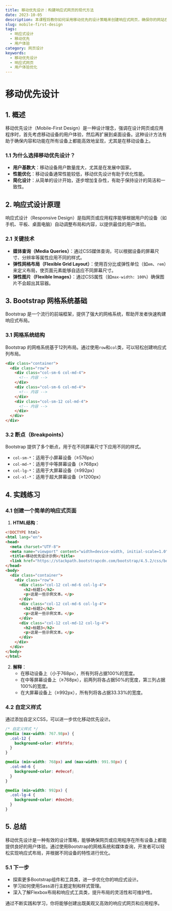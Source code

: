 ```yaml
---
title: 移动优先设计：构建响应式网页的现代方法
date: 2023-10-05
description: 本课程将教你如何采用移动优先的设计策略来创建响应式网页，确保你的网站在所有设备上都能提供最佳的用户体验。
slug: mobile-first-design
tags:
  - 响应式设计
  - 移动优先
  - 用户体验
category: 网页设计
keywords:
  - 移动优先设计
  - 响应式网页
  - 用户体验优化
---
```


# 移动优先设计

## 1. 概述

移动优先设计（Mobile-First Design）是一种设计理念，强调在设计网页或应用程序时，首先考虑移动设备的用户体验，然后再扩展到桌面设备。这种设计方法有助于确保内容和功能在所有设备上都能高效地呈现，尤其是在移动设备上。

### 1.1 为什么选择移动优先设计？

- **用户基数大**：移动设备用户数量庞大，尤其是在发展中国家。
- **性能优化**：移动设备通常性能较低，移动优先设计有助于优化性能。
- **简化设计**：从简单的设计开始，逐步增加复杂性，有助于保持设计的简洁和一致性。

## 2. 响应式设计原理

响应式设计（Responsive Design）是指网页或应用程序能够根据用户的设备（如手机、平板、桌面电脑）自动调整布局和内容，以提供最佳的用户体验。

### 2.1 关键技术

- **媒体查询（Media Queries）**：通过CSS媒体查询，可以根据设备的屏幕尺寸、分辨率等属性应用不同的样式。
- **弹性网格布局（Flexible Grid Layout）**：使用百分比或弹性单位（如`em`、`rem`）来定义布局，使页面元素能够自适应不同屏幕尺寸。
- **弹性图片（Flexible Images）**：通过CSS属性（如`max-width: 100%`）确保图片不会超出其容器。

## 3. Bootstrap 网格系统基础

Bootstrap 是一个流行的前端框架，提供了强大的网格系统，帮助开发者快速构建响应式布局。

### 3.1 网格系统结构

Bootstrap 的网格系统基于12列布局。通过使用`row`和`col`类，可以轻松创建响应式列布局。

```html
<div class="container">
  <div class="row">
    <div class="col-sm-6 col-md-4">
      <!-- 内容 -->
    </div>
    <div class="col-sm-6 col-md-4">
      <!-- 内容 -->
    </div>
    <div class="col-sm-12 col-md-4">
      <!-- 内容 -->
    </div>
  </div>
</div>
```

### 3.2 断点（Breakpoints）

Bootstrap 提供了多个断点，用于在不同屏幕尺寸下应用不同的样式。

- `col-sm-*`：适用于小屏幕设备（≥576px）
- `col-md-*`：适用于中等屏幕设备（≥768px）
- `col-lg-*`：适用于大屏幕设备（≥992px）
- `col-xl-*`：适用于超大屏幕设备（≥1200px）

## 4. 实践练习

### 4.1 创建一个简单的响应式页面

1. **HTML结构**：

```html
<!DOCTYPE html>
<html lang="en">
<head>
  <meta charset="UTF-8">
  <meta name="viewport" content="width=device-width, initial-scale=1.0">
  <title>移动优先设计示例</title>
  <link href="https://stackpath.bootstrapcdn.com/bootstrap/4.5.2/css/bootstrap.min.css" rel="stylesheet">
</head>
<body>
  <div class="container">
    <div class="row">
      <div class="col-12 col-md-6 col-lg-4">
        <h2>标题1</h2>
        <p>这是一些示例文本。</p>
      </div>
      <div class="col-12 col-md-6 col-lg-4">
        <h2>标题2</h2>
        <p>这是一些示例文本。</p>
      </div>
      <div class="col-12 col-md-12 col-lg-4">
        <h2>标题3</h2>
        <p>这是一些示例文本。</p>
      </div>
    </div>
  </div>
</body>
</html>
```

2. **解释**：
   - 在移动设备上（小于768px），所有列将占据100%的宽度。
   - 在中等屏幕设备上（≥768px），前两列将各占据50%的宽度，第三列占据100%的宽度。
   - 在大屏幕设备上（≥992px），所有列将各占据33.33%的宽度。

### 4.2 自定义样式

通过添加自定义CSS，可以进一步优化移动优先设计。

```css
/* 自定义样式 */
@media (max-width: 767.98px) {
  .col-12 {
    background-color: #f8f9fa;
  }
}

@media (min-width: 768px) and (max-width: 991.98px) {
  .col-md-6 {
    background-color: #e9ecef;
  }
}

@media (min-width: 992px) {
  .col-lg-4 {
    background-color: #dee2e6;
  }
}
```

## 5. 总结

移动优先设计是一种有效的设计策略，能够确保网页或应用程序在所有设备上都能提供良好的用户体验。通过使用Bootstrap的网格系统和媒体查询，开发者可以轻松实现响应式布局，并根据不同设备的特性进行优化。

### 5.1 下一步

- 探索更多Bootstrap组件和工具类，进一步优化你的响应式设计。
- 学习如何使用Sass进行主题定制和样式管理。
- 深入了解Flexbox布局和响应式工具类，提升布局的灵活性和可维护性。

通过不断实践和学习，你将能够创建出既美观又高效的响应式网页和应用程序。